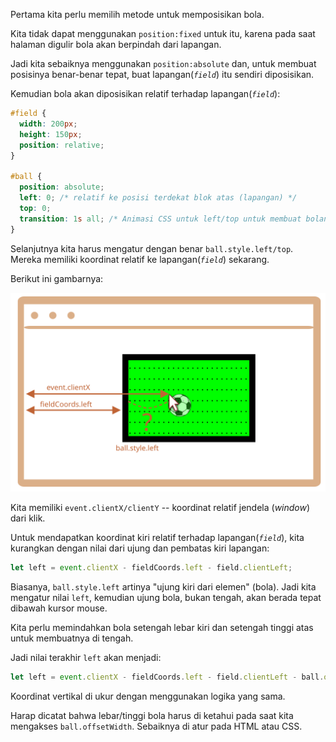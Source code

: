 
Pertama kita perlu memilih metode untuk memposisikan bola.

Kita tidak dapat menggunakan `position:fixed` untuk itu, karena pada saat halaman digulir bola akan berpindah dari lapangan.

Jadi kita sebaiknya menggunakan `position:absolute` dan, untuk membuat posisinya benar-benar tepat, buat lapangan(_`field`_) itu sendiri diposisikan.

Kemudian bola akan diposisikan relatif terhadap lapangan(_`field`_):

```css
#field {
  width: 200px;
  height: 150px;
  position: relative;
}

#ball {
  position: absolute;
  left: 0; /* relatif ke posisi terdekat blok atas (lapangan) */
  top: 0;
  transition: 1s all; /* Animasi CSS untuk left/top untuk membuat bolanya terbang */
}
```

Selanjutnya kita harus mengatur dengan benar `ball.style.left/top`. Mereka memiliki koordinat relatif ke lapangan(_`field`_) sekarang.

Berikut ini gambarnya:

![](move-ball-coords.svg)

Kita memiliki `event.clientX/clientY` -- koordinat relatif jendela (_window_) dari klik.

Untuk mendapatkan koordinat kiri relatif terhadap lapangan(_`field`_), kita kurangkan dengan nilai dari ujung dan pembatas kiri lapangan:

```js
let left = event.clientX - fieldCoords.left - field.clientLeft;
```

Biasanya, `ball.style.left` artinya "ujung kiri dari elemen" (bola). Jadi kita mengatur nilai `left`, kemudian ujung bola, bukan tengah, akan berada tepat dibawah kursor mouse.

Kita perlu memindahkan bola setengah lebar kiri dan setengah tinggi atas untuk membuatnya di tengah.

Jadi nilai terakhir `left` akan menjadi:

```js
let left = event.clientX - fieldCoords.left - field.clientLeft - ball.offsetWidth/2;
```

Koordinat vertikal di ukur dengan menggunakan logika yang sama.

Harap dicatat bahwa lebar/tinggi bola harus di ketahui pada saat kita mengakses `ball.offsetWidth`. Sebaiknya di atur pada HTML atau CSS.
